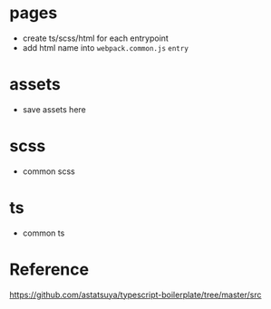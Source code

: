 # pages

- create ts/scss/html for each entrypoint
- add html name into `webpack.common.js` `entry`

# assets

- save assets here

# scss

- common scss

# ts

- common ts

# Reference

https://github.com/astatsuya/typescript-boilerplate/tree/master/src
